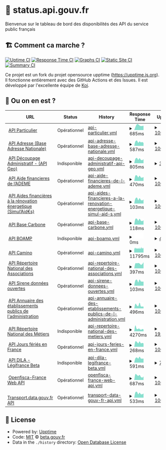 # 🚥 status.api.gouv.fr

Bienvenue sur le tableau de bord des disponibilités des API du service public français

## 🏗 Comment ca marche ?

[![Uptime CI](https://github.com/betagouv/status.api.gouv.fr/workflows/Uptime%20CI/badge.svg)](https://github.com/upptime/upptime/actions?query=workflow%3A%22Uptime+CI%22)
[![Response Time CI](https://github.com/betagouv/status.api.gouv.fr/workflows/Response%20Time%20CI/badge.svg)](https://github.com/upptime/upptime/actions?query=workflow%3A%22Response+Time+CI%22)
[![Graphs CI](https://github.com/betagouv/status.api.gouv.fr/workflows/Graphs%20CI/badge.svg)](https://github.com/upptime/upptime/actions?query=workflow%3A%22Graphs+CI%22)
[![Static Site CI](https://github.com/betagouv/status.api.gouv.fr/workflows/Static%20Site%20CI/badge.svg)](https://github.com/upptime/upptime/actions?query=workflow%3A%22Static+Site+CI%22)
[![Summary CI](https://github.com/betagouv/status.api.gouv.fr/workflows/Summary%20CI/badge.svg)](https://github.com/upptime/upptime/actions?query=workflow%3A%22Summary+CI%22)

Ce projet est un fork du projet opensource upptime (https://upptime.js.org). Il fonctionne entièrement avec des GitHub Actions et des Issues. Il est développé par l'excellente équipe de [Koj](https://koj.co).

## 🦦 Ou on en est ?

<!--start: status pages-->
<!-- This summary is generated by Upptime (https://github.com/upptime/upptime) -->
<!-- Do not edit this manually, your changes will be overwritten -->
<!-- prettier-ignore -->
| URL | Status | History | Response Time | Uptime |
| --- | ------ | ------- | ------------- | ------ |
| <img alt="" src="https://favicons.githubusercontent.com/particulier.api.gouv.fr" height="13"> [API Particulier](https://particulier.api.gouv.fr/api/ping) | Opérationnel | [api-particulier.yml](https://github.com/betagouv/status.api.gouv.fr/commits/HEAD/history/api-particulier.yml) | <details><summary><img alt="Response time graph" src="./graphs/api-particulier/response-time-week.png" height="20"> 685ms</summary><br><a href="https://betagouv.github.io/status.api.gouv.fr/history/api-particulier"><img alt="Response time 685" src="https://img.shields.io/endpoint?url=https%3A%2F%2Fraw.githubusercontent.com%2Fbetagouv%2Fstatus.api.gouv.fr%2FHEAD%2Fapi%2Fapi-particulier%2Fresponse-time.json"></a><br><a href="https://betagouv.github.io/status.api.gouv.fr/history/api-particulier"><img alt="24-hour response time 685" src="https://img.shields.io/endpoint?url=https%3A%2F%2Fraw.githubusercontent.com%2Fbetagouv%2Fstatus.api.gouv.fr%2FHEAD%2Fapi%2Fapi-particulier%2Fresponse-time-day.json"></a><br><a href="https://betagouv.github.io/status.api.gouv.fr/history/api-particulier"><img alt="7-day response time 685" src="https://img.shields.io/endpoint?url=https%3A%2F%2Fraw.githubusercontent.com%2Fbetagouv%2Fstatus.api.gouv.fr%2FHEAD%2Fapi%2Fapi-particulier%2Fresponse-time-week.json"></a><br><a href="https://betagouv.github.io/status.api.gouv.fr/history/api-particulier"><img alt="30-day response time 685" src="https://img.shields.io/endpoint?url=https%3A%2F%2Fraw.githubusercontent.com%2Fbetagouv%2Fstatus.api.gouv.fr%2FHEAD%2Fapi%2Fapi-particulier%2Fresponse-time-month.json"></a><br><a href="https://betagouv.github.io/status.api.gouv.fr/history/api-particulier"><img alt="1-year response time 685" src="https://img.shields.io/endpoint?url=https%3A%2F%2Fraw.githubusercontent.com%2Fbetagouv%2Fstatus.api.gouv.fr%2FHEAD%2Fapi%2Fapi-particulier%2Fresponse-time-year.json"></a></details> | <details><summary><a href="https://betagouv.github.io/status.api.gouv.fr/history/api-particulier">100.00%</a></summary><a href="https://betagouv.github.io/status.api.gouv.fr/history/api-particulier"><img alt="All-time uptime 100.00%" src="https://img.shields.io/endpoint?url=https%3A%2F%2Fraw.githubusercontent.com%2Fbetagouv%2Fstatus.api.gouv.fr%2FHEAD%2Fapi%2Fapi-particulier%2Fuptime.json"></a><br><a href="https://betagouv.github.io/status.api.gouv.fr/history/api-particulier"><img alt="24-hour uptime 100.00%" src="https://img.shields.io/endpoint?url=https%3A%2F%2Fraw.githubusercontent.com%2Fbetagouv%2Fstatus.api.gouv.fr%2FHEAD%2Fapi%2Fapi-particulier%2Fuptime-day.json"></a><br><a href="https://betagouv.github.io/status.api.gouv.fr/history/api-particulier"><img alt="7-day uptime 100.00%" src="https://img.shields.io/endpoint?url=https%3A%2F%2Fraw.githubusercontent.com%2Fbetagouv%2Fstatus.api.gouv.fr%2FHEAD%2Fapi%2Fapi-particulier%2Fuptime-week.json"></a><br><a href="https://betagouv.github.io/status.api.gouv.fr/history/api-particulier"><img alt="30-day uptime 100.00%" src="https://img.shields.io/endpoint?url=https%3A%2F%2Fraw.githubusercontent.com%2Fbetagouv%2Fstatus.api.gouv.fr%2FHEAD%2Fapi%2Fapi-particulier%2Fuptime-month.json"></a><br><a href="https://betagouv.github.io/status.api.gouv.fr/history/api-particulier"><img alt="1-year uptime 100.00%" src="https://img.shields.io/endpoint?url=https%3A%2F%2Fraw.githubusercontent.com%2Fbetagouv%2Fstatus.api.gouv.fr%2FHEAD%2Fapi%2Fapi-particulier%2Fuptime-year.json"></a></details>
| <img alt="" src="https://favicons.githubusercontent.com/api-adresse.data.gouv.fr" height="13"> [API Adresse (Base Adresse Nationale)](https://api-adresse.data.gouv.fr/search/?q=8+bd+du+port) | Opérationnel | [api-adresse-base-adresse-nationale.yml](https://github.com/betagouv/status.api.gouv.fr/commits/HEAD/history/api-adresse-base-adresse-nationale.yml) | <details><summary><img alt="Response time graph" src="./graphs/api-adresse-base-adresse-nationale/response-time-week.png" height="20"> 587ms</summary><br><a href="https://betagouv.github.io/status.api.gouv.fr/history/api-adresse-base-adresse-nationale"><img alt="Response time 587" src="https://img.shields.io/endpoint?url=https%3A%2F%2Fraw.githubusercontent.com%2Fbetagouv%2Fstatus.api.gouv.fr%2FHEAD%2Fapi%2Fapi-adresse-base-adresse-nationale%2Fresponse-time.json"></a><br><a href="https://betagouv.github.io/status.api.gouv.fr/history/api-adresse-base-adresse-nationale"><img alt="24-hour response time 587" src="https://img.shields.io/endpoint?url=https%3A%2F%2Fraw.githubusercontent.com%2Fbetagouv%2Fstatus.api.gouv.fr%2FHEAD%2Fapi%2Fapi-adresse-base-adresse-nationale%2Fresponse-time-day.json"></a><br><a href="https://betagouv.github.io/status.api.gouv.fr/history/api-adresse-base-adresse-nationale"><img alt="7-day response time 587" src="https://img.shields.io/endpoint?url=https%3A%2F%2Fraw.githubusercontent.com%2Fbetagouv%2Fstatus.api.gouv.fr%2FHEAD%2Fapi%2Fapi-adresse-base-adresse-nationale%2Fresponse-time-week.json"></a><br><a href="https://betagouv.github.io/status.api.gouv.fr/history/api-adresse-base-adresse-nationale"><img alt="30-day response time 587" src="https://img.shields.io/endpoint?url=https%3A%2F%2Fraw.githubusercontent.com%2Fbetagouv%2Fstatus.api.gouv.fr%2FHEAD%2Fapi%2Fapi-adresse-base-adresse-nationale%2Fresponse-time-month.json"></a><br><a href="https://betagouv.github.io/status.api.gouv.fr/history/api-adresse-base-adresse-nationale"><img alt="1-year response time 587" src="https://img.shields.io/endpoint?url=https%3A%2F%2Fraw.githubusercontent.com%2Fbetagouv%2Fstatus.api.gouv.fr%2FHEAD%2Fapi%2Fapi-adresse-base-adresse-nationale%2Fresponse-time-year.json"></a></details> | <details><summary><a href="https://betagouv.github.io/status.api.gouv.fr/history/api-adresse-base-adresse-nationale">100.00%</a></summary><a href="https://betagouv.github.io/status.api.gouv.fr/history/api-adresse-base-adresse-nationale"><img alt="All-time uptime 100.00%" src="https://img.shields.io/endpoint?url=https%3A%2F%2Fraw.githubusercontent.com%2Fbetagouv%2Fstatus.api.gouv.fr%2FHEAD%2Fapi%2Fapi-adresse-base-adresse-nationale%2Fuptime.json"></a><br><a href="https://betagouv.github.io/status.api.gouv.fr/history/api-adresse-base-adresse-nationale"><img alt="24-hour uptime 100.00%" src="https://img.shields.io/endpoint?url=https%3A%2F%2Fraw.githubusercontent.com%2Fbetagouv%2Fstatus.api.gouv.fr%2FHEAD%2Fapi%2Fapi-adresse-base-adresse-nationale%2Fuptime-day.json"></a><br><a href="https://betagouv.github.io/status.api.gouv.fr/history/api-adresse-base-adresse-nationale"><img alt="7-day uptime 100.00%" src="https://img.shields.io/endpoint?url=https%3A%2F%2Fraw.githubusercontent.com%2Fbetagouv%2Fstatus.api.gouv.fr%2FHEAD%2Fapi%2Fapi-adresse-base-adresse-nationale%2Fuptime-week.json"></a><br><a href="https://betagouv.github.io/status.api.gouv.fr/history/api-adresse-base-adresse-nationale"><img alt="30-day uptime 100.00%" src="https://img.shields.io/endpoint?url=https%3A%2F%2Fraw.githubusercontent.com%2Fbetagouv%2Fstatus.api.gouv.fr%2FHEAD%2Fapi%2Fapi-adresse-base-adresse-nationale%2Fuptime-month.json"></a><br><a href="https://betagouv.github.io/status.api.gouv.fr/history/api-adresse-base-adresse-nationale"><img alt="1-year uptime 100.00%" src="https://img.shields.io/endpoint?url=https%3A%2F%2Fraw.githubusercontent.com%2Fbetagouv%2Fstatus.api.gouv.fr%2FHEAD%2Fapi%2Fapi-adresse-base-adresse-nationale%2Fuptime-year.json"></a></details>
| <img alt="" src="https://favicons.githubusercontent.com/geo.api.gouv.fr" height="13"> [API Découpage Administratif - (API Geo)](https://geo.api.gouv.fr/communes/37000?fields=nom,code,codesPostaux,codeDepartement,codeRegion,population&format=json&geometry=centre) | Indisponible | [api-decoupage-administratif-api-geo.yml](https://github.com/betagouv/status.api.gouv.fr/commits/HEAD/history/api-decoupage-administratif-api-geo.yml) | <details><summary><img alt="Response time graph" src="./graphs/api-decoupage-administratif-api-geo/response-time-week.png" height="20"> 805ms</summary><br><a href="https://betagouv.github.io/status.api.gouv.fr/history/api-decoupage-administratif-api-geo"><img alt="Response time 805" src="https://img.shields.io/endpoint?url=https%3A%2F%2Fraw.githubusercontent.com%2Fbetagouv%2Fstatus.api.gouv.fr%2FHEAD%2Fapi%2Fapi-decoupage-administratif-api-geo%2Fresponse-time.json"></a><br><a href="https://betagouv.github.io/status.api.gouv.fr/history/api-decoupage-administratif-api-geo"><img alt="24-hour response time 805" src="https://img.shields.io/endpoint?url=https%3A%2F%2Fraw.githubusercontent.com%2Fbetagouv%2Fstatus.api.gouv.fr%2FHEAD%2Fapi%2Fapi-decoupage-administratif-api-geo%2Fresponse-time-day.json"></a><br><a href="https://betagouv.github.io/status.api.gouv.fr/history/api-decoupage-administratif-api-geo"><img alt="7-day response time 805" src="https://img.shields.io/endpoint?url=https%3A%2F%2Fraw.githubusercontent.com%2Fbetagouv%2Fstatus.api.gouv.fr%2FHEAD%2Fapi%2Fapi-decoupage-administratif-api-geo%2Fresponse-time-week.json"></a><br><a href="https://betagouv.github.io/status.api.gouv.fr/history/api-decoupage-administratif-api-geo"><img alt="30-day response time 805" src="https://img.shields.io/endpoint?url=https%3A%2F%2Fraw.githubusercontent.com%2Fbetagouv%2Fstatus.api.gouv.fr%2FHEAD%2Fapi%2Fapi-decoupage-administratif-api-geo%2Fresponse-time-month.json"></a><br><a href="https://betagouv.github.io/status.api.gouv.fr/history/api-decoupage-administratif-api-geo"><img alt="1-year response time 805" src="https://img.shields.io/endpoint?url=https%3A%2F%2Fraw.githubusercontent.com%2Fbetagouv%2Fstatus.api.gouv.fr%2FHEAD%2Fapi%2Fapi-decoupage-administratif-api-geo%2Fresponse-time-year.json"></a></details> | <details><summary><a href="https://betagouv.github.io/status.api.gouv.fr/history/api-decoupage-administratif-api-geo">3.90%</a></summary><a href="https://betagouv.github.io/status.api.gouv.fr/history/api-decoupage-administratif-api-geo"><img alt="All-time uptime 3.90%" src="https://img.shields.io/endpoint?url=https%3A%2F%2Fraw.githubusercontent.com%2Fbetagouv%2Fstatus.api.gouv.fr%2FHEAD%2Fapi%2Fapi-decoupage-administratif-api-geo%2Fuptime.json"></a><br><a href="https://betagouv.github.io/status.api.gouv.fr/history/api-decoupage-administratif-api-geo"><img alt="24-hour uptime 3.90%" src="https://img.shields.io/endpoint?url=https%3A%2F%2Fraw.githubusercontent.com%2Fbetagouv%2Fstatus.api.gouv.fr%2FHEAD%2Fapi%2Fapi-decoupage-administratif-api-geo%2Fuptime-day.json"></a><br><a href="https://betagouv.github.io/status.api.gouv.fr/history/api-decoupage-administratif-api-geo"><img alt="7-day uptime 3.90%" src="https://img.shields.io/endpoint?url=https%3A%2F%2Fraw.githubusercontent.com%2Fbetagouv%2Fstatus.api.gouv.fr%2FHEAD%2Fapi%2Fapi-decoupage-administratif-api-geo%2Fuptime-week.json"></a><br><a href="https://betagouv.github.io/status.api.gouv.fr/history/api-decoupage-administratif-api-geo"><img alt="30-day uptime 3.90%" src="https://img.shields.io/endpoint?url=https%3A%2F%2Fraw.githubusercontent.com%2Fbetagouv%2Fstatus.api.gouv.fr%2FHEAD%2Fapi%2Fapi-decoupage-administratif-api-geo%2Fuptime-month.json"></a><br><a href="https://betagouv.github.io/status.api.gouv.fr/history/api-decoupage-administratif-api-geo"><img alt="1-year uptime 3.90%" src="https://img.shields.io/endpoint?url=https%3A%2F%2Fraw.githubusercontent.com%2Fbetagouv%2Fstatus.api.gouv.fr%2FHEAD%2Fapi%2Fapi-decoupage-administratif-api-geo%2Fuptime-year.json"></a></details>
| <img alt="" src="https://favicons.githubusercontent.com/koumoul.com" height="13"> [API Aide financieres de l’ADEME](https://koumoul.com/s/data-fair/api/v1/datasets/les-aides-financieres-de-l%27ademe/data-files) | Opérationnel | [api-aide-financieres-de-l-ademe.yml](https://github.com/betagouv/status.api.gouv.fr/commits/HEAD/history/api-aide-financieres-de-l-ademe.yml) | <details><summary><img alt="Response time graph" src="./graphs/api-aide-financieres-de-l-ademe/response-time-week.png" height="20"> 470ms</summary><br><a href="https://betagouv.github.io/status.api.gouv.fr/history/api-aide-financieres-de-l-ademe"><img alt="Response time 470" src="https://img.shields.io/endpoint?url=https%3A%2F%2Fraw.githubusercontent.com%2Fbetagouv%2Fstatus.api.gouv.fr%2FHEAD%2Fapi%2Fapi-aide-financieres-de-l-ademe%2Fresponse-time.json"></a><br><a href="https://betagouv.github.io/status.api.gouv.fr/history/api-aide-financieres-de-l-ademe"><img alt="24-hour response time 470" src="https://img.shields.io/endpoint?url=https%3A%2F%2Fraw.githubusercontent.com%2Fbetagouv%2Fstatus.api.gouv.fr%2FHEAD%2Fapi%2Fapi-aide-financieres-de-l-ademe%2Fresponse-time-day.json"></a><br><a href="https://betagouv.github.io/status.api.gouv.fr/history/api-aide-financieres-de-l-ademe"><img alt="7-day response time 470" src="https://img.shields.io/endpoint?url=https%3A%2F%2Fraw.githubusercontent.com%2Fbetagouv%2Fstatus.api.gouv.fr%2FHEAD%2Fapi%2Fapi-aide-financieres-de-l-ademe%2Fresponse-time-week.json"></a><br><a href="https://betagouv.github.io/status.api.gouv.fr/history/api-aide-financieres-de-l-ademe"><img alt="30-day response time 470" src="https://img.shields.io/endpoint?url=https%3A%2F%2Fraw.githubusercontent.com%2Fbetagouv%2Fstatus.api.gouv.fr%2FHEAD%2Fapi%2Fapi-aide-financieres-de-l-ademe%2Fresponse-time-month.json"></a><br><a href="https://betagouv.github.io/status.api.gouv.fr/history/api-aide-financieres-de-l-ademe"><img alt="1-year response time 470" src="https://img.shields.io/endpoint?url=https%3A%2F%2Fraw.githubusercontent.com%2Fbetagouv%2Fstatus.api.gouv.fr%2FHEAD%2Fapi%2Fapi-aide-financieres-de-l-ademe%2Fresponse-time-year.json"></a></details> | <details><summary><a href="https://betagouv.github.io/status.api.gouv.fr/history/api-aide-financieres-de-l-ademe">100.00%</a></summary><a href="https://betagouv.github.io/status.api.gouv.fr/history/api-aide-financieres-de-l-ademe"><img alt="All-time uptime 100.00%" src="https://img.shields.io/endpoint?url=https%3A%2F%2Fraw.githubusercontent.com%2Fbetagouv%2Fstatus.api.gouv.fr%2FHEAD%2Fapi%2Fapi-aide-financieres-de-l-ademe%2Fuptime.json"></a><br><a href="https://betagouv.github.io/status.api.gouv.fr/history/api-aide-financieres-de-l-ademe"><img alt="24-hour uptime 100.00%" src="https://img.shields.io/endpoint?url=https%3A%2F%2Fraw.githubusercontent.com%2Fbetagouv%2Fstatus.api.gouv.fr%2FHEAD%2Fapi%2Fapi-aide-financieres-de-l-ademe%2Fuptime-day.json"></a><br><a href="https://betagouv.github.io/status.api.gouv.fr/history/api-aide-financieres-de-l-ademe"><img alt="7-day uptime 100.00%" src="https://img.shields.io/endpoint?url=https%3A%2F%2Fraw.githubusercontent.com%2Fbetagouv%2Fstatus.api.gouv.fr%2FHEAD%2Fapi%2Fapi-aide-financieres-de-l-ademe%2Fuptime-week.json"></a><br><a href="https://betagouv.github.io/status.api.gouv.fr/history/api-aide-financieres-de-l-ademe"><img alt="30-day uptime 100.00%" src="https://img.shields.io/endpoint?url=https%3A%2F%2Fraw.githubusercontent.com%2Fbetagouv%2Fstatus.api.gouv.fr%2FHEAD%2Fapi%2Fapi-aide-financieres-de-l-ademe%2Fuptime-month.json"></a><br><a href="https://betagouv.github.io/status.api.gouv.fr/history/api-aide-financieres-de-l-ademe"><img alt="1-year uptime 100.00%" src="https://img.shields.io/endpoint?url=https%3A%2F%2Fraw.githubusercontent.com%2Fbetagouv%2Fstatus.api.gouv.fr%2FHEAD%2Fapi%2Fapi-aide-financieres-de-l-ademe%2Fuptime-year.json"></a></details>
| <img alt="" src="https://favicons.githubusercontent.com/koumoul.com" height="13"> [API Aides financières à la rénovation énergetique (Simul’Aid€s)](https://koumoul.com/s/data-fair/api/v1/datasets/simul%27aideuros-dispositifs/data-files) | Opérationnel | [api-aides-financieres-a-la-renovation-energetique-simul-aid-s.yml](https://github.com/betagouv/status.api.gouv.fr/commits/HEAD/history/api-aides-financieres-a-la-renovation-energetique-simul-aid-s.yml) | <details><summary><img alt="Response time graph" src="./graphs/api-aides-financieres-a-la-renovation-energetique-simul-aid-s/response-time-week.png" height="20"> 103ms</summary><br><a href="https://betagouv.github.io/status.api.gouv.fr/history/api-aides-financieres-a-la-renovation-energetique-simul-aid-s"><img alt="Response time 103" src="https://img.shields.io/endpoint?url=https%3A%2F%2Fraw.githubusercontent.com%2Fbetagouv%2Fstatus.api.gouv.fr%2FHEAD%2Fapi%2Fapi-aides-financieres-a-la-renovation-energetique-simul-aid-s%2Fresponse-time.json"></a><br><a href="https://betagouv.github.io/status.api.gouv.fr/history/api-aides-financieres-a-la-renovation-energetique-simul-aid-s"><img alt="24-hour response time 103" src="https://img.shields.io/endpoint?url=https%3A%2F%2Fraw.githubusercontent.com%2Fbetagouv%2Fstatus.api.gouv.fr%2FHEAD%2Fapi%2Fapi-aides-financieres-a-la-renovation-energetique-simul-aid-s%2Fresponse-time-day.json"></a><br><a href="https://betagouv.github.io/status.api.gouv.fr/history/api-aides-financieres-a-la-renovation-energetique-simul-aid-s"><img alt="7-day response time 103" src="https://img.shields.io/endpoint?url=https%3A%2F%2Fraw.githubusercontent.com%2Fbetagouv%2Fstatus.api.gouv.fr%2FHEAD%2Fapi%2Fapi-aides-financieres-a-la-renovation-energetique-simul-aid-s%2Fresponse-time-week.json"></a><br><a href="https://betagouv.github.io/status.api.gouv.fr/history/api-aides-financieres-a-la-renovation-energetique-simul-aid-s"><img alt="30-day response time 103" src="https://img.shields.io/endpoint?url=https%3A%2F%2Fraw.githubusercontent.com%2Fbetagouv%2Fstatus.api.gouv.fr%2FHEAD%2Fapi%2Fapi-aides-financieres-a-la-renovation-energetique-simul-aid-s%2Fresponse-time-month.json"></a><br><a href="https://betagouv.github.io/status.api.gouv.fr/history/api-aides-financieres-a-la-renovation-energetique-simul-aid-s"><img alt="1-year response time 103" src="https://img.shields.io/endpoint?url=https%3A%2F%2Fraw.githubusercontent.com%2Fbetagouv%2Fstatus.api.gouv.fr%2FHEAD%2Fapi%2Fapi-aides-financieres-a-la-renovation-energetique-simul-aid-s%2Fresponse-time-year.json"></a></details> | <details><summary><a href="https://betagouv.github.io/status.api.gouv.fr/history/api-aides-financieres-a-la-renovation-energetique-simul-aid-s">100.00%</a></summary><a href="https://betagouv.github.io/status.api.gouv.fr/history/api-aides-financieres-a-la-renovation-energetique-simul-aid-s"><img alt="All-time uptime 100.00%" src="https://img.shields.io/endpoint?url=https%3A%2F%2Fraw.githubusercontent.com%2Fbetagouv%2Fstatus.api.gouv.fr%2FHEAD%2Fapi%2Fapi-aides-financieres-a-la-renovation-energetique-simul-aid-s%2Fuptime.json"></a><br><a href="https://betagouv.github.io/status.api.gouv.fr/history/api-aides-financieres-a-la-renovation-energetique-simul-aid-s"><img alt="24-hour uptime 100.00%" src="https://img.shields.io/endpoint?url=https%3A%2F%2Fraw.githubusercontent.com%2Fbetagouv%2Fstatus.api.gouv.fr%2FHEAD%2Fapi%2Fapi-aides-financieres-a-la-renovation-energetique-simul-aid-s%2Fuptime-day.json"></a><br><a href="https://betagouv.github.io/status.api.gouv.fr/history/api-aides-financieres-a-la-renovation-energetique-simul-aid-s"><img alt="7-day uptime 100.00%" src="https://img.shields.io/endpoint?url=https%3A%2F%2Fraw.githubusercontent.com%2Fbetagouv%2Fstatus.api.gouv.fr%2FHEAD%2Fapi%2Fapi-aides-financieres-a-la-renovation-energetique-simul-aid-s%2Fuptime-week.json"></a><br><a href="https://betagouv.github.io/status.api.gouv.fr/history/api-aides-financieres-a-la-renovation-energetique-simul-aid-s"><img alt="30-day uptime 100.00%" src="https://img.shields.io/endpoint?url=https%3A%2F%2Fraw.githubusercontent.com%2Fbetagouv%2Fstatus.api.gouv.fr%2FHEAD%2Fapi%2Fapi-aides-financieres-a-la-renovation-energetique-simul-aid-s%2Fuptime-month.json"></a><br><a href="https://betagouv.github.io/status.api.gouv.fr/history/api-aides-financieres-a-la-renovation-energetique-simul-aid-s"><img alt="1-year uptime 100.00%" src="https://img.shields.io/endpoint?url=https%3A%2F%2Fraw.githubusercontent.com%2Fbetagouv%2Fstatus.api.gouv.fr%2FHEAD%2Fapi%2Fapi-aides-financieres-a-la-renovation-energetique-simul-aid-s%2Fuptime-year.json"></a></details>
| <img alt="" src="https://favicons.githubusercontent.com/koumoul.com" height="13"> [API Base Carbone](https://koumoul.com/s/data-fair/api/v1/datasets/base-carbone(r)/data-files) | Opérationnel | [api-base-carbone.yml](https://github.com/betagouv/status.api.gouv.fr/commits/HEAD/history/api-base-carbone.yml) | <details><summary><img alt="Response time graph" src="./graphs/api-base-carbone/response-time-week.png" height="20"> 118ms</summary><br><a href="https://betagouv.github.io/status.api.gouv.fr/history/api-base-carbone"><img alt="Response time 118" src="https://img.shields.io/endpoint?url=https%3A%2F%2Fraw.githubusercontent.com%2Fbetagouv%2Fstatus.api.gouv.fr%2FHEAD%2Fapi%2Fapi-base-carbone%2Fresponse-time.json"></a><br><a href="https://betagouv.github.io/status.api.gouv.fr/history/api-base-carbone"><img alt="24-hour response time 118" src="https://img.shields.io/endpoint?url=https%3A%2F%2Fraw.githubusercontent.com%2Fbetagouv%2Fstatus.api.gouv.fr%2FHEAD%2Fapi%2Fapi-base-carbone%2Fresponse-time-day.json"></a><br><a href="https://betagouv.github.io/status.api.gouv.fr/history/api-base-carbone"><img alt="7-day response time 118" src="https://img.shields.io/endpoint?url=https%3A%2F%2Fraw.githubusercontent.com%2Fbetagouv%2Fstatus.api.gouv.fr%2FHEAD%2Fapi%2Fapi-base-carbone%2Fresponse-time-week.json"></a><br><a href="https://betagouv.github.io/status.api.gouv.fr/history/api-base-carbone"><img alt="30-day response time 118" src="https://img.shields.io/endpoint?url=https%3A%2F%2Fraw.githubusercontent.com%2Fbetagouv%2Fstatus.api.gouv.fr%2FHEAD%2Fapi%2Fapi-base-carbone%2Fresponse-time-month.json"></a><br><a href="https://betagouv.github.io/status.api.gouv.fr/history/api-base-carbone"><img alt="1-year response time 118" src="https://img.shields.io/endpoint?url=https%3A%2F%2Fraw.githubusercontent.com%2Fbetagouv%2Fstatus.api.gouv.fr%2FHEAD%2Fapi%2Fapi-base-carbone%2Fresponse-time-year.json"></a></details> | <details><summary><a href="https://betagouv.github.io/status.api.gouv.fr/history/api-base-carbone">100.00%</a></summary><a href="https://betagouv.github.io/status.api.gouv.fr/history/api-base-carbone"><img alt="All-time uptime 100.00%" src="https://img.shields.io/endpoint?url=https%3A%2F%2Fraw.githubusercontent.com%2Fbetagouv%2Fstatus.api.gouv.fr%2FHEAD%2Fapi%2Fapi-base-carbone%2Fuptime.json"></a><br><a href="https://betagouv.github.io/status.api.gouv.fr/history/api-base-carbone"><img alt="24-hour uptime 100.00%" src="https://img.shields.io/endpoint?url=https%3A%2F%2Fraw.githubusercontent.com%2Fbetagouv%2Fstatus.api.gouv.fr%2FHEAD%2Fapi%2Fapi-base-carbone%2Fuptime-day.json"></a><br><a href="https://betagouv.github.io/status.api.gouv.fr/history/api-base-carbone"><img alt="7-day uptime 100.00%" src="https://img.shields.io/endpoint?url=https%3A%2F%2Fraw.githubusercontent.com%2Fbetagouv%2Fstatus.api.gouv.fr%2FHEAD%2Fapi%2Fapi-base-carbone%2Fuptime-week.json"></a><br><a href="https://betagouv.github.io/status.api.gouv.fr/history/api-base-carbone"><img alt="30-day uptime 100.00%" src="https://img.shields.io/endpoint?url=https%3A%2F%2Fraw.githubusercontent.com%2Fbetagouv%2Fstatus.api.gouv.fr%2FHEAD%2Fapi%2Fapi-base-carbone%2Fuptime-month.json"></a><br><a href="https://betagouv.github.io/status.api.gouv.fr/history/api-base-carbone"><img alt="1-year uptime 100.00%" src="https://img.shields.io/endpoint?url=https%3A%2F%2Fraw.githubusercontent.com%2Fbetagouv%2Fstatus.api.gouv.fr%2FHEAD%2Fapi%2Fapi-base-carbone%2Fuptime-year.json"></a></details>
| <img alt="" src="https://favicons.githubusercontent.com/api.dila.fr" height="13"> [API BOAMP](https://api.dila.fr/opendata/api-boamp/annonces/search?criterion=test) | Indisponible | [api-boamp.yml](https://github.com/betagouv/status.api.gouv.fr/commits/HEAD/history/api-boamp.yml) | <details><summary><img alt="Response time graph" src="./graphs/api-boamp/response-time-week.png" height="20"> 0ms</summary><br><a href="https://betagouv.github.io/status.api.gouv.fr/history/api-boamp"><img alt="Response time 0" src="https://img.shields.io/endpoint?url=https%3A%2F%2Fraw.githubusercontent.com%2Fbetagouv%2Fstatus.api.gouv.fr%2FHEAD%2Fapi%2Fapi-boamp%2Fresponse-time.json"></a><br><a href="https://betagouv.github.io/status.api.gouv.fr/history/api-boamp"><img alt="24-hour response time 0" src="https://img.shields.io/endpoint?url=https%3A%2F%2Fraw.githubusercontent.com%2Fbetagouv%2Fstatus.api.gouv.fr%2FHEAD%2Fapi%2Fapi-boamp%2Fresponse-time-day.json"></a><br><a href="https://betagouv.github.io/status.api.gouv.fr/history/api-boamp"><img alt="7-day response time 0" src="https://img.shields.io/endpoint?url=https%3A%2F%2Fraw.githubusercontent.com%2Fbetagouv%2Fstatus.api.gouv.fr%2FHEAD%2Fapi%2Fapi-boamp%2Fresponse-time-week.json"></a><br><a href="https://betagouv.github.io/status.api.gouv.fr/history/api-boamp"><img alt="30-day response time 0" src="https://img.shields.io/endpoint?url=https%3A%2F%2Fraw.githubusercontent.com%2Fbetagouv%2Fstatus.api.gouv.fr%2FHEAD%2Fapi%2Fapi-boamp%2Fresponse-time-month.json"></a><br><a href="https://betagouv.github.io/status.api.gouv.fr/history/api-boamp"><img alt="1-year response time 0" src="https://img.shields.io/endpoint?url=https%3A%2F%2Fraw.githubusercontent.com%2Fbetagouv%2Fstatus.api.gouv.fr%2FHEAD%2Fapi%2Fapi-boamp%2Fresponse-time-year.json"></a></details> | <details><summary><a href="https://betagouv.github.io/status.api.gouv.fr/history/api-boamp">4.47%</a></summary><a href="https://betagouv.github.io/status.api.gouv.fr/history/api-boamp"><img alt="All-time uptime 4.47%" src="https://img.shields.io/endpoint?url=https%3A%2F%2Fraw.githubusercontent.com%2Fbetagouv%2Fstatus.api.gouv.fr%2FHEAD%2Fapi%2Fapi-boamp%2Fuptime.json"></a><br><a href="https://betagouv.github.io/status.api.gouv.fr/history/api-boamp"><img alt="24-hour uptime 4.47%" src="https://img.shields.io/endpoint?url=https%3A%2F%2Fraw.githubusercontent.com%2Fbetagouv%2Fstatus.api.gouv.fr%2FHEAD%2Fapi%2Fapi-boamp%2Fuptime-day.json"></a><br><a href="https://betagouv.github.io/status.api.gouv.fr/history/api-boamp"><img alt="7-day uptime 4.47%" src="https://img.shields.io/endpoint?url=https%3A%2F%2Fraw.githubusercontent.com%2Fbetagouv%2Fstatus.api.gouv.fr%2FHEAD%2Fapi%2Fapi-boamp%2Fuptime-week.json"></a><br><a href="https://betagouv.github.io/status.api.gouv.fr/history/api-boamp"><img alt="30-day uptime 4.47%" src="https://img.shields.io/endpoint?url=https%3A%2F%2Fraw.githubusercontent.com%2Fbetagouv%2Fstatus.api.gouv.fr%2FHEAD%2Fapi%2Fapi-boamp%2Fuptime-month.json"></a><br><a href="https://betagouv.github.io/status.api.gouv.fr/history/api-boamp"><img alt="1-year uptime 4.47%" src="https://img.shields.io/endpoint?url=https%3A%2F%2Fraw.githubusercontent.com%2Fbetagouv%2Fstatus.api.gouv.fr%2FHEAD%2Fapi%2Fapi-boamp%2Fuptime-year.json"></a></details>
| <img alt="" src="https://favicons.githubusercontent.com/api.camino.beta.gouv.fr" height="13"> [API Camino](https://api.camino.beta.gouv.fr/titres) | Opérationnel | [api-camino.yml](https://github.com/betagouv/status.api.gouv.fr/commits/HEAD/history/api-camino.yml) | <details><summary><img alt="Response time graph" src="./graphs/api-camino/response-time-week.png" height="20"> 11795ms</summary><br><a href="https://betagouv.github.io/status.api.gouv.fr/history/api-camino"><img alt="Response time 11795" src="https://img.shields.io/endpoint?url=https%3A%2F%2Fraw.githubusercontent.com%2Fbetagouv%2Fstatus.api.gouv.fr%2FHEAD%2Fapi%2Fapi-camino%2Fresponse-time.json"></a><br><a href="https://betagouv.github.io/status.api.gouv.fr/history/api-camino"><img alt="24-hour response time 11795" src="https://img.shields.io/endpoint?url=https%3A%2F%2Fraw.githubusercontent.com%2Fbetagouv%2Fstatus.api.gouv.fr%2FHEAD%2Fapi%2Fapi-camino%2Fresponse-time-day.json"></a><br><a href="https://betagouv.github.io/status.api.gouv.fr/history/api-camino"><img alt="7-day response time 11795" src="https://img.shields.io/endpoint?url=https%3A%2F%2Fraw.githubusercontent.com%2Fbetagouv%2Fstatus.api.gouv.fr%2FHEAD%2Fapi%2Fapi-camino%2Fresponse-time-week.json"></a><br><a href="https://betagouv.github.io/status.api.gouv.fr/history/api-camino"><img alt="30-day response time 11795" src="https://img.shields.io/endpoint?url=https%3A%2F%2Fraw.githubusercontent.com%2Fbetagouv%2Fstatus.api.gouv.fr%2FHEAD%2Fapi%2Fapi-camino%2Fresponse-time-month.json"></a><br><a href="https://betagouv.github.io/status.api.gouv.fr/history/api-camino"><img alt="1-year response time 11795" src="https://img.shields.io/endpoint?url=https%3A%2F%2Fraw.githubusercontent.com%2Fbetagouv%2Fstatus.api.gouv.fr%2FHEAD%2Fapi%2Fapi-camino%2Fresponse-time-year.json"></a></details> | <details><summary><a href="https://betagouv.github.io/status.api.gouv.fr/history/api-camino">100.00%</a></summary><a href="https://betagouv.github.io/status.api.gouv.fr/history/api-camino"><img alt="All-time uptime 100.00%" src="https://img.shields.io/endpoint?url=https%3A%2F%2Fraw.githubusercontent.com%2Fbetagouv%2Fstatus.api.gouv.fr%2FHEAD%2Fapi%2Fapi-camino%2Fuptime.json"></a><br><a href="https://betagouv.github.io/status.api.gouv.fr/history/api-camino"><img alt="24-hour uptime 100.00%" src="https://img.shields.io/endpoint?url=https%3A%2F%2Fraw.githubusercontent.com%2Fbetagouv%2Fstatus.api.gouv.fr%2FHEAD%2Fapi%2Fapi-camino%2Fuptime-day.json"></a><br><a href="https://betagouv.github.io/status.api.gouv.fr/history/api-camino"><img alt="7-day uptime 100.00%" src="https://img.shields.io/endpoint?url=https%3A%2F%2Fraw.githubusercontent.com%2Fbetagouv%2Fstatus.api.gouv.fr%2FHEAD%2Fapi%2Fapi-camino%2Fuptime-week.json"></a><br><a href="https://betagouv.github.io/status.api.gouv.fr/history/api-camino"><img alt="30-day uptime 100.00%" src="https://img.shields.io/endpoint?url=https%3A%2F%2Fraw.githubusercontent.com%2Fbetagouv%2Fstatus.api.gouv.fr%2FHEAD%2Fapi%2Fapi-camino%2Fuptime-month.json"></a><br><a href="https://betagouv.github.io/status.api.gouv.fr/history/api-camino"><img alt="1-year uptime 100.00%" src="https://img.shields.io/endpoint?url=https%3A%2F%2Fraw.githubusercontent.com%2Fbetagouv%2Fstatus.api.gouv.fr%2FHEAD%2Fapi%2Fapi-camino%2Fuptime-year.json"></a></details>
| <img alt="" src="https://favicons.githubusercontent.com/entreprise.data.gouv.fr" height="13"> [API Répertoire National des Associations](https://entreprise.data.gouv.fr/api/rna/v1/id/W9C1000188) | Opérationnel | [api-repertoire-national-des-associations.yml](https://github.com/betagouv/status.api.gouv.fr/commits/HEAD/history/api-repertoire-national-des-associations.yml) | <details><summary><img alt="Response time graph" src="./graphs/api-repertoire-national-des-associations/response-time-week.png" height="20"> 397ms</summary><br><a href="https://betagouv.github.io/status.api.gouv.fr/history/api-repertoire-national-des-associations"><img alt="Response time 397" src="https://img.shields.io/endpoint?url=https%3A%2F%2Fraw.githubusercontent.com%2Fbetagouv%2Fstatus.api.gouv.fr%2FHEAD%2Fapi%2Fapi-repertoire-national-des-associations%2Fresponse-time.json"></a><br><a href="https://betagouv.github.io/status.api.gouv.fr/history/api-repertoire-national-des-associations"><img alt="24-hour response time 397" src="https://img.shields.io/endpoint?url=https%3A%2F%2Fraw.githubusercontent.com%2Fbetagouv%2Fstatus.api.gouv.fr%2FHEAD%2Fapi%2Fapi-repertoire-national-des-associations%2Fresponse-time-day.json"></a><br><a href="https://betagouv.github.io/status.api.gouv.fr/history/api-repertoire-national-des-associations"><img alt="7-day response time 397" src="https://img.shields.io/endpoint?url=https%3A%2F%2Fraw.githubusercontent.com%2Fbetagouv%2Fstatus.api.gouv.fr%2FHEAD%2Fapi%2Fapi-repertoire-national-des-associations%2Fresponse-time-week.json"></a><br><a href="https://betagouv.github.io/status.api.gouv.fr/history/api-repertoire-national-des-associations"><img alt="30-day response time 397" src="https://img.shields.io/endpoint?url=https%3A%2F%2Fraw.githubusercontent.com%2Fbetagouv%2Fstatus.api.gouv.fr%2FHEAD%2Fapi%2Fapi-repertoire-national-des-associations%2Fresponse-time-month.json"></a><br><a href="https://betagouv.github.io/status.api.gouv.fr/history/api-repertoire-national-des-associations"><img alt="1-year response time 397" src="https://img.shields.io/endpoint?url=https%3A%2F%2Fraw.githubusercontent.com%2Fbetagouv%2Fstatus.api.gouv.fr%2FHEAD%2Fapi%2Fapi-repertoire-national-des-associations%2Fresponse-time-year.json"></a></details> | <details><summary><a href="https://betagouv.github.io/status.api.gouv.fr/history/api-repertoire-national-des-associations">100.00%</a></summary><a href="https://betagouv.github.io/status.api.gouv.fr/history/api-repertoire-national-des-associations"><img alt="All-time uptime 100.00%" src="https://img.shields.io/endpoint?url=https%3A%2F%2Fraw.githubusercontent.com%2Fbetagouv%2Fstatus.api.gouv.fr%2FHEAD%2Fapi%2Fapi-repertoire-national-des-associations%2Fuptime.json"></a><br><a href="https://betagouv.github.io/status.api.gouv.fr/history/api-repertoire-national-des-associations"><img alt="24-hour uptime 100.00%" src="https://img.shields.io/endpoint?url=https%3A%2F%2Fraw.githubusercontent.com%2Fbetagouv%2Fstatus.api.gouv.fr%2FHEAD%2Fapi%2Fapi-repertoire-national-des-associations%2Fuptime-day.json"></a><br><a href="https://betagouv.github.io/status.api.gouv.fr/history/api-repertoire-national-des-associations"><img alt="7-day uptime 100.00%" src="https://img.shields.io/endpoint?url=https%3A%2F%2Fraw.githubusercontent.com%2Fbetagouv%2Fstatus.api.gouv.fr%2FHEAD%2Fapi%2Fapi-repertoire-national-des-associations%2Fuptime-week.json"></a><br><a href="https://betagouv.github.io/status.api.gouv.fr/history/api-repertoire-national-des-associations"><img alt="30-day uptime 100.00%" src="https://img.shields.io/endpoint?url=https%3A%2F%2Fraw.githubusercontent.com%2Fbetagouv%2Fstatus.api.gouv.fr%2FHEAD%2Fapi%2Fapi-repertoire-national-des-associations%2Fuptime-month.json"></a><br><a href="https://betagouv.github.io/status.api.gouv.fr/history/api-repertoire-national-des-associations"><img alt="1-year uptime 100.00%" src="https://img.shields.io/endpoint?url=https%3A%2F%2Fraw.githubusercontent.com%2Fbetagouv%2Fstatus.api.gouv.fr%2FHEAD%2Fapi%2Fapi-repertoire-national-des-associations%2Fuptime-year.json"></a></details>
| <img alt="" src="https://favicons.githubusercontent.com/entreprise.data.gouv.fr" height="13"> [API Sirene données ouvertes](https://entreprise.data.gouv.fr/api/sirene/v3/etablissements/?etat_administratif=A&siren=345184428) | Opérationnel | [api-sirene-donnees-ouvertes.yml](https://github.com/betagouv/status.api.gouv.fr/commits/HEAD/history/api-sirene-donnees-ouvertes.yml) | <details><summary><img alt="Response time graph" src="./graphs/api-sirene-donnees-ouvertes/response-time-week.png" height="20"> 103ms</summary><br><a href="https://betagouv.github.io/status.api.gouv.fr/history/api-sirene-donnees-ouvertes"><img alt="Response time 103" src="https://img.shields.io/endpoint?url=https%3A%2F%2Fraw.githubusercontent.com%2Fbetagouv%2Fstatus.api.gouv.fr%2FHEAD%2Fapi%2Fapi-sirene-donnees-ouvertes%2Fresponse-time.json"></a><br><a href="https://betagouv.github.io/status.api.gouv.fr/history/api-sirene-donnees-ouvertes"><img alt="24-hour response time 103" src="https://img.shields.io/endpoint?url=https%3A%2F%2Fraw.githubusercontent.com%2Fbetagouv%2Fstatus.api.gouv.fr%2FHEAD%2Fapi%2Fapi-sirene-donnees-ouvertes%2Fresponse-time-day.json"></a><br><a href="https://betagouv.github.io/status.api.gouv.fr/history/api-sirene-donnees-ouvertes"><img alt="7-day response time 103" src="https://img.shields.io/endpoint?url=https%3A%2F%2Fraw.githubusercontent.com%2Fbetagouv%2Fstatus.api.gouv.fr%2FHEAD%2Fapi%2Fapi-sirene-donnees-ouvertes%2Fresponse-time-week.json"></a><br><a href="https://betagouv.github.io/status.api.gouv.fr/history/api-sirene-donnees-ouvertes"><img alt="30-day response time 103" src="https://img.shields.io/endpoint?url=https%3A%2F%2Fraw.githubusercontent.com%2Fbetagouv%2Fstatus.api.gouv.fr%2FHEAD%2Fapi%2Fapi-sirene-donnees-ouvertes%2Fresponse-time-month.json"></a><br><a href="https://betagouv.github.io/status.api.gouv.fr/history/api-sirene-donnees-ouvertes"><img alt="1-year response time 103" src="https://img.shields.io/endpoint?url=https%3A%2F%2Fraw.githubusercontent.com%2Fbetagouv%2Fstatus.api.gouv.fr%2FHEAD%2Fapi%2Fapi-sirene-donnees-ouvertes%2Fresponse-time-year.json"></a></details> | <details><summary><a href="https://betagouv.github.io/status.api.gouv.fr/history/api-sirene-donnees-ouvertes">100.00%</a></summary><a href="https://betagouv.github.io/status.api.gouv.fr/history/api-sirene-donnees-ouvertes"><img alt="All-time uptime 100.00%" src="https://img.shields.io/endpoint?url=https%3A%2F%2Fraw.githubusercontent.com%2Fbetagouv%2Fstatus.api.gouv.fr%2FHEAD%2Fapi%2Fapi-sirene-donnees-ouvertes%2Fuptime.json"></a><br><a href="https://betagouv.github.io/status.api.gouv.fr/history/api-sirene-donnees-ouvertes"><img alt="24-hour uptime 100.00%" src="https://img.shields.io/endpoint?url=https%3A%2F%2Fraw.githubusercontent.com%2Fbetagouv%2Fstatus.api.gouv.fr%2FHEAD%2Fapi%2Fapi-sirene-donnees-ouvertes%2Fuptime-day.json"></a><br><a href="https://betagouv.github.io/status.api.gouv.fr/history/api-sirene-donnees-ouvertes"><img alt="7-day uptime 100.00%" src="https://img.shields.io/endpoint?url=https%3A%2F%2Fraw.githubusercontent.com%2Fbetagouv%2Fstatus.api.gouv.fr%2FHEAD%2Fapi%2Fapi-sirene-donnees-ouvertes%2Fuptime-week.json"></a><br><a href="https://betagouv.github.io/status.api.gouv.fr/history/api-sirene-donnees-ouvertes"><img alt="30-day uptime 100.00%" src="https://img.shields.io/endpoint?url=https%3A%2F%2Fraw.githubusercontent.com%2Fbetagouv%2Fstatus.api.gouv.fr%2FHEAD%2Fapi%2Fapi-sirene-donnees-ouvertes%2Fuptime-month.json"></a><br><a href="https://betagouv.github.io/status.api.gouv.fr/history/api-sirene-donnees-ouvertes"><img alt="1-year uptime 100.00%" src="https://img.shields.io/endpoint?url=https%3A%2F%2Fraw.githubusercontent.com%2Fbetagouv%2Fstatus.api.gouv.fr%2FHEAD%2Fapi%2Fapi-sirene-donnees-ouvertes%2Fuptime-year.json"></a></details>
| <img alt="" src="https://favicons.githubusercontent.com/etablissements-publics.api.gouv.fr" height="13"> [API Annuaire des établissements publics de l'administration](https://etablissements-publics.api.gouv.fr/v3/departements/35/ccas) | Opérationnel | [api-annuaire-des-etablissements-publics-de-l-administration.yml](https://github.com/betagouv/status.api.gouv.fr/commits/HEAD/history/api-annuaire-des-etablissements-publics-de-l-administration.yml) | <details><summary><img alt="Response time graph" src="./graphs/api-annuaire-des-etablissements-publics-de-l-administration/response-time-week.png" height="20"> 496ms</summary><br><a href="https://betagouv.github.io/status.api.gouv.fr/history/api-annuaire-des-etablissements-publics-de-l-administration"><img alt="Response time 496" src="https://img.shields.io/endpoint?url=https%3A%2F%2Fraw.githubusercontent.com%2Fbetagouv%2Fstatus.api.gouv.fr%2FHEAD%2Fapi%2Fapi-annuaire-des-etablissements-publics-de-l-administration%2Fresponse-time.json"></a><br><a href="https://betagouv.github.io/status.api.gouv.fr/history/api-annuaire-des-etablissements-publics-de-l-administration"><img alt="24-hour response time 496" src="https://img.shields.io/endpoint?url=https%3A%2F%2Fraw.githubusercontent.com%2Fbetagouv%2Fstatus.api.gouv.fr%2FHEAD%2Fapi%2Fapi-annuaire-des-etablissements-publics-de-l-administration%2Fresponse-time-day.json"></a><br><a href="https://betagouv.github.io/status.api.gouv.fr/history/api-annuaire-des-etablissements-publics-de-l-administration"><img alt="7-day response time 496" src="https://img.shields.io/endpoint?url=https%3A%2F%2Fraw.githubusercontent.com%2Fbetagouv%2Fstatus.api.gouv.fr%2FHEAD%2Fapi%2Fapi-annuaire-des-etablissements-publics-de-l-administration%2Fresponse-time-week.json"></a><br><a href="https://betagouv.github.io/status.api.gouv.fr/history/api-annuaire-des-etablissements-publics-de-l-administration"><img alt="30-day response time 496" src="https://img.shields.io/endpoint?url=https%3A%2F%2Fraw.githubusercontent.com%2Fbetagouv%2Fstatus.api.gouv.fr%2FHEAD%2Fapi%2Fapi-annuaire-des-etablissements-publics-de-l-administration%2Fresponse-time-month.json"></a><br><a href="https://betagouv.github.io/status.api.gouv.fr/history/api-annuaire-des-etablissements-publics-de-l-administration"><img alt="1-year response time 496" src="https://img.shields.io/endpoint?url=https%3A%2F%2Fraw.githubusercontent.com%2Fbetagouv%2Fstatus.api.gouv.fr%2FHEAD%2Fapi%2Fapi-annuaire-des-etablissements-publics-de-l-administration%2Fresponse-time-year.json"></a></details> | <details><summary><a href="https://betagouv.github.io/status.api.gouv.fr/history/api-annuaire-des-etablissements-publics-de-l-administration">100.00%</a></summary><a href="https://betagouv.github.io/status.api.gouv.fr/history/api-annuaire-des-etablissements-publics-de-l-administration"><img alt="All-time uptime 100.00%" src="https://img.shields.io/endpoint?url=https%3A%2F%2Fraw.githubusercontent.com%2Fbetagouv%2Fstatus.api.gouv.fr%2FHEAD%2Fapi%2Fapi-annuaire-des-etablissements-publics-de-l-administration%2Fuptime.json"></a><br><a href="https://betagouv.github.io/status.api.gouv.fr/history/api-annuaire-des-etablissements-publics-de-l-administration"><img alt="24-hour uptime 100.00%" src="https://img.shields.io/endpoint?url=https%3A%2F%2Fraw.githubusercontent.com%2Fbetagouv%2Fstatus.api.gouv.fr%2FHEAD%2Fapi%2Fapi-annuaire-des-etablissements-publics-de-l-administration%2Fuptime-day.json"></a><br><a href="https://betagouv.github.io/status.api.gouv.fr/history/api-annuaire-des-etablissements-publics-de-l-administration"><img alt="7-day uptime 100.00%" src="https://img.shields.io/endpoint?url=https%3A%2F%2Fraw.githubusercontent.com%2Fbetagouv%2Fstatus.api.gouv.fr%2FHEAD%2Fapi%2Fapi-annuaire-des-etablissements-publics-de-l-administration%2Fuptime-week.json"></a><br><a href="https://betagouv.github.io/status.api.gouv.fr/history/api-annuaire-des-etablissements-publics-de-l-administration"><img alt="30-day uptime 100.00%" src="https://img.shields.io/endpoint?url=https%3A%2F%2Fraw.githubusercontent.com%2Fbetagouv%2Fstatus.api.gouv.fr%2FHEAD%2Fapi%2Fapi-annuaire-des-etablissements-publics-de-l-administration%2Fuptime-month.json"></a><br><a href="https://betagouv.github.io/status.api.gouv.fr/history/api-annuaire-des-etablissements-publics-de-l-administration"><img alt="1-year uptime 100.00%" src="https://img.shields.io/endpoint?url=https%3A%2F%2Fraw.githubusercontent.com%2Fbetagouv%2Fstatus.api.gouv.fr%2FHEAD%2Fapi%2Fapi-annuaire-des-etablissements-publics-de-l-administration%2Fuptime-year.json"></a></details>
| <img alt="" src="https://favicons.githubusercontent.com/api-rnm.artisanat.fr" height="13"> [API Répertoire National des Métiers](https://api-rnm.artisanat.fr/v2/entreprises/345184428) | Indisponible | [api-repertoire-national-des-metiers.yml](https://github.com/betagouv/status.api.gouv.fr/commits/HEAD/history/api-repertoire-national-des-metiers.yml) | <details><summary><img alt="Response time graph" src="./graphs/api-repertoire-national-des-metiers/response-time-week.png" height="20"> 4270ms</summary><br><a href="https://betagouv.github.io/status.api.gouv.fr/history/api-repertoire-national-des-metiers"><img alt="Response time 4270" src="https://img.shields.io/endpoint?url=https%3A%2F%2Fraw.githubusercontent.com%2Fbetagouv%2Fstatus.api.gouv.fr%2FHEAD%2Fapi%2Fapi-repertoire-national-des-metiers%2Fresponse-time.json"></a><br><a href="https://betagouv.github.io/status.api.gouv.fr/history/api-repertoire-national-des-metiers"><img alt="24-hour response time 4270" src="https://img.shields.io/endpoint?url=https%3A%2F%2Fraw.githubusercontent.com%2Fbetagouv%2Fstatus.api.gouv.fr%2FHEAD%2Fapi%2Fapi-repertoire-national-des-metiers%2Fresponse-time-day.json"></a><br><a href="https://betagouv.github.io/status.api.gouv.fr/history/api-repertoire-national-des-metiers"><img alt="7-day response time 4270" src="https://img.shields.io/endpoint?url=https%3A%2F%2Fraw.githubusercontent.com%2Fbetagouv%2Fstatus.api.gouv.fr%2FHEAD%2Fapi%2Fapi-repertoire-national-des-metiers%2Fresponse-time-week.json"></a><br><a href="https://betagouv.github.io/status.api.gouv.fr/history/api-repertoire-national-des-metiers"><img alt="30-day response time 4270" src="https://img.shields.io/endpoint?url=https%3A%2F%2Fraw.githubusercontent.com%2Fbetagouv%2Fstatus.api.gouv.fr%2FHEAD%2Fapi%2Fapi-repertoire-national-des-metiers%2Fresponse-time-month.json"></a><br><a href="https://betagouv.github.io/status.api.gouv.fr/history/api-repertoire-national-des-metiers"><img alt="1-year response time 4270" src="https://img.shields.io/endpoint?url=https%3A%2F%2Fraw.githubusercontent.com%2Fbetagouv%2Fstatus.api.gouv.fr%2FHEAD%2Fapi%2Fapi-repertoire-national-des-metiers%2Fresponse-time-year.json"></a></details> | <details><summary><a href="https://betagouv.github.io/status.api.gouv.fr/history/api-repertoire-national-des-metiers">19.18%</a></summary><a href="https://betagouv.github.io/status.api.gouv.fr/history/api-repertoire-national-des-metiers"><img alt="All-time uptime 19.18%" src="https://img.shields.io/endpoint?url=https%3A%2F%2Fraw.githubusercontent.com%2Fbetagouv%2Fstatus.api.gouv.fr%2FHEAD%2Fapi%2Fapi-repertoire-national-des-metiers%2Fuptime.json"></a><br><a href="https://betagouv.github.io/status.api.gouv.fr/history/api-repertoire-national-des-metiers"><img alt="24-hour uptime 19.18%" src="https://img.shields.io/endpoint?url=https%3A%2F%2Fraw.githubusercontent.com%2Fbetagouv%2Fstatus.api.gouv.fr%2FHEAD%2Fapi%2Fapi-repertoire-national-des-metiers%2Fuptime-day.json"></a><br><a href="https://betagouv.github.io/status.api.gouv.fr/history/api-repertoire-national-des-metiers"><img alt="7-day uptime 19.18%" src="https://img.shields.io/endpoint?url=https%3A%2F%2Fraw.githubusercontent.com%2Fbetagouv%2Fstatus.api.gouv.fr%2FHEAD%2Fapi%2Fapi-repertoire-national-des-metiers%2Fuptime-week.json"></a><br><a href="https://betagouv.github.io/status.api.gouv.fr/history/api-repertoire-national-des-metiers"><img alt="30-day uptime 19.18%" src="https://img.shields.io/endpoint?url=https%3A%2F%2Fraw.githubusercontent.com%2Fbetagouv%2Fstatus.api.gouv.fr%2FHEAD%2Fapi%2Fapi-repertoire-national-des-metiers%2Fuptime-month.json"></a><br><a href="https://betagouv.github.io/status.api.gouv.fr/history/api-repertoire-national-des-metiers"><img alt="1-year uptime 19.18%" src="https://img.shields.io/endpoint?url=https%3A%2F%2Fraw.githubusercontent.com%2Fbetagouv%2Fstatus.api.gouv.fr%2FHEAD%2Fapi%2Fapi-repertoire-national-des-metiers%2Fuptime-year.json"></a></details>
| <img alt="" src="https://favicons.githubusercontent.com/calendrier.api.gouv.fr" height="13"> [API Jours fériés en France](https://calendrier.api.gouv.fr/jours-feries/metropole.json) | Opérationnel | [api-jours-feries-en-france.yml](https://github.com/betagouv/status.api.gouv.fr/commits/HEAD/history/api-jours-feries-en-france.yml) | <details><summary><img alt="Response time graph" src="./graphs/api-jours-feries-en-france/response-time-week.png" height="20"> 268ms</summary><br><a href="https://betagouv.github.io/status.api.gouv.fr/history/api-jours-feries-en-france"><img alt="Response time 268" src="https://img.shields.io/endpoint?url=https%3A%2F%2Fraw.githubusercontent.com%2Fbetagouv%2Fstatus.api.gouv.fr%2FHEAD%2Fapi%2Fapi-jours-feries-en-france%2Fresponse-time.json"></a><br><a href="https://betagouv.github.io/status.api.gouv.fr/history/api-jours-feries-en-france"><img alt="24-hour response time 268" src="https://img.shields.io/endpoint?url=https%3A%2F%2Fraw.githubusercontent.com%2Fbetagouv%2Fstatus.api.gouv.fr%2FHEAD%2Fapi%2Fapi-jours-feries-en-france%2Fresponse-time-day.json"></a><br><a href="https://betagouv.github.io/status.api.gouv.fr/history/api-jours-feries-en-france"><img alt="7-day response time 268" src="https://img.shields.io/endpoint?url=https%3A%2F%2Fraw.githubusercontent.com%2Fbetagouv%2Fstatus.api.gouv.fr%2FHEAD%2Fapi%2Fapi-jours-feries-en-france%2Fresponse-time-week.json"></a><br><a href="https://betagouv.github.io/status.api.gouv.fr/history/api-jours-feries-en-france"><img alt="30-day response time 268" src="https://img.shields.io/endpoint?url=https%3A%2F%2Fraw.githubusercontent.com%2Fbetagouv%2Fstatus.api.gouv.fr%2FHEAD%2Fapi%2Fapi-jours-feries-en-france%2Fresponse-time-month.json"></a><br><a href="https://betagouv.github.io/status.api.gouv.fr/history/api-jours-feries-en-france"><img alt="1-year response time 268" src="https://img.shields.io/endpoint?url=https%3A%2F%2Fraw.githubusercontent.com%2Fbetagouv%2Fstatus.api.gouv.fr%2FHEAD%2Fapi%2Fapi-jours-feries-en-france%2Fresponse-time-year.json"></a></details> | <details><summary><a href="https://betagouv.github.io/status.api.gouv.fr/history/api-jours-feries-en-france">100.00%</a></summary><a href="https://betagouv.github.io/status.api.gouv.fr/history/api-jours-feries-en-france"><img alt="All-time uptime 100.00%" src="https://img.shields.io/endpoint?url=https%3A%2F%2Fraw.githubusercontent.com%2Fbetagouv%2Fstatus.api.gouv.fr%2FHEAD%2Fapi%2Fapi-jours-feries-en-france%2Fuptime.json"></a><br><a href="https://betagouv.github.io/status.api.gouv.fr/history/api-jours-feries-en-france"><img alt="24-hour uptime 100.00%" src="https://img.shields.io/endpoint?url=https%3A%2F%2Fraw.githubusercontent.com%2Fbetagouv%2Fstatus.api.gouv.fr%2FHEAD%2Fapi%2Fapi-jours-feries-en-france%2Fuptime-day.json"></a><br><a href="https://betagouv.github.io/status.api.gouv.fr/history/api-jours-feries-en-france"><img alt="7-day uptime 100.00%" src="https://img.shields.io/endpoint?url=https%3A%2F%2Fraw.githubusercontent.com%2Fbetagouv%2Fstatus.api.gouv.fr%2FHEAD%2Fapi%2Fapi-jours-feries-en-france%2Fuptime-week.json"></a><br><a href="https://betagouv.github.io/status.api.gouv.fr/history/api-jours-feries-en-france"><img alt="30-day uptime 100.00%" src="https://img.shields.io/endpoint?url=https%3A%2F%2Fraw.githubusercontent.com%2Fbetagouv%2Fstatus.api.gouv.fr%2FHEAD%2Fapi%2Fapi-jours-feries-en-france%2Fuptime-month.json"></a><br><a href="https://betagouv.github.io/status.api.gouv.fr/history/api-jours-feries-en-france"><img alt="1-year uptime 100.00%" src="https://img.shields.io/endpoint?url=https%3A%2F%2Fraw.githubusercontent.com%2Fbetagouv%2Fstatus.api.gouv.fr%2FHEAD%2Fapi%2Fapi-jours-feries-en-france%2Fuptime-year.json"></a></details>
| <img alt="" src="https://favicons.githubusercontent.com/api.aife.economie.gouv.fr" height="13"> [API DILA - Légifrance Beta](https://api.aife.economie.gouv.fr/dila/legifrance-beta/lf-engine-app/consult/ping) | Indisponible | [api-dila-legifrance-beta.yml](https://github.com/betagouv/status.api.gouv.fr/commits/HEAD/history/api-dila-legifrance-beta.yml) | <details><summary><img alt="Response time graph" src="./graphs/api-dila-legifrance-beta/response-time-week.png" height="20"> 591ms</summary><br><a href="https://betagouv.github.io/status.api.gouv.fr/history/api-dila-legifrance-beta"><img alt="Response time 591" src="https://img.shields.io/endpoint?url=https%3A%2F%2Fraw.githubusercontent.com%2Fbetagouv%2Fstatus.api.gouv.fr%2FHEAD%2Fapi%2Fapi-dila-legifrance-beta%2Fresponse-time.json"></a><br><a href="https://betagouv.github.io/status.api.gouv.fr/history/api-dila-legifrance-beta"><img alt="24-hour response time 591" src="https://img.shields.io/endpoint?url=https%3A%2F%2Fraw.githubusercontent.com%2Fbetagouv%2Fstatus.api.gouv.fr%2FHEAD%2Fapi%2Fapi-dila-legifrance-beta%2Fresponse-time-day.json"></a><br><a href="https://betagouv.github.io/status.api.gouv.fr/history/api-dila-legifrance-beta"><img alt="7-day response time 591" src="https://img.shields.io/endpoint?url=https%3A%2F%2Fraw.githubusercontent.com%2Fbetagouv%2Fstatus.api.gouv.fr%2FHEAD%2Fapi%2Fapi-dila-legifrance-beta%2Fresponse-time-week.json"></a><br><a href="https://betagouv.github.io/status.api.gouv.fr/history/api-dila-legifrance-beta"><img alt="30-day response time 591" src="https://img.shields.io/endpoint?url=https%3A%2F%2Fraw.githubusercontent.com%2Fbetagouv%2Fstatus.api.gouv.fr%2FHEAD%2Fapi%2Fapi-dila-legifrance-beta%2Fresponse-time-month.json"></a><br><a href="https://betagouv.github.io/status.api.gouv.fr/history/api-dila-legifrance-beta"><img alt="1-year response time 591" src="https://img.shields.io/endpoint?url=https%3A%2F%2Fraw.githubusercontent.com%2Fbetagouv%2Fstatus.api.gouv.fr%2FHEAD%2Fapi%2Fapi-dila-legifrance-beta%2Fresponse-time-year.json"></a></details> | <details><summary><a href="https://betagouv.github.io/status.api.gouv.fr/history/api-dila-legifrance-beta">7.25%</a></summary><a href="https://betagouv.github.io/status.api.gouv.fr/history/api-dila-legifrance-beta"><img alt="All-time uptime 7.25%" src="https://img.shields.io/endpoint?url=https%3A%2F%2Fraw.githubusercontent.com%2Fbetagouv%2Fstatus.api.gouv.fr%2FHEAD%2Fapi%2Fapi-dila-legifrance-beta%2Fuptime.json"></a><br><a href="https://betagouv.github.io/status.api.gouv.fr/history/api-dila-legifrance-beta"><img alt="24-hour uptime 7.25%" src="https://img.shields.io/endpoint?url=https%3A%2F%2Fraw.githubusercontent.com%2Fbetagouv%2Fstatus.api.gouv.fr%2FHEAD%2Fapi%2Fapi-dila-legifrance-beta%2Fuptime-day.json"></a><br><a href="https://betagouv.github.io/status.api.gouv.fr/history/api-dila-legifrance-beta"><img alt="7-day uptime 7.25%" src="https://img.shields.io/endpoint?url=https%3A%2F%2Fraw.githubusercontent.com%2Fbetagouv%2Fstatus.api.gouv.fr%2FHEAD%2Fapi%2Fapi-dila-legifrance-beta%2Fuptime-week.json"></a><br><a href="https://betagouv.github.io/status.api.gouv.fr/history/api-dila-legifrance-beta"><img alt="30-day uptime 7.25%" src="https://img.shields.io/endpoint?url=https%3A%2F%2Fraw.githubusercontent.com%2Fbetagouv%2Fstatus.api.gouv.fr%2FHEAD%2Fapi%2Fapi-dila-legifrance-beta%2Fuptime-month.json"></a><br><a href="https://betagouv.github.io/status.api.gouv.fr/history/api-dila-legifrance-beta"><img alt="1-year uptime 7.25%" src="https://img.shields.io/endpoint?url=https%3A%2F%2Fraw.githubusercontent.com%2Fbetagouv%2Fstatus.api.gouv.fr%2FHEAD%2Fapi%2Fapi-dila-legifrance-beta%2Fuptime-year.json"></a></details>
| <img alt="" src="https://favicons.githubusercontent.com/fr.openfisca.org" height="13"> [Openfisca-France Web API](https://fr.openfisca.org/api/latest/variable/en_couple) | Opérationnel | [openfisca-france-web-api.yml](https://github.com/betagouv/status.api.gouv.fr/commits/HEAD/history/openfisca-france-web-api.yml) | <details><summary><img alt="Response time graph" src="./graphs/openfisca-france-web-api/response-time-week.png" height="20"> 687ms</summary><br><a href="https://betagouv.github.io/status.api.gouv.fr/history/openfisca-france-web-api"><img alt="Response time 687" src="https://img.shields.io/endpoint?url=https%3A%2F%2Fraw.githubusercontent.com%2Fbetagouv%2Fstatus.api.gouv.fr%2FHEAD%2Fapi%2Fopenfisca-france-web-api%2Fresponse-time.json"></a><br><a href="https://betagouv.github.io/status.api.gouv.fr/history/openfisca-france-web-api"><img alt="24-hour response time 687" src="https://img.shields.io/endpoint?url=https%3A%2F%2Fraw.githubusercontent.com%2Fbetagouv%2Fstatus.api.gouv.fr%2FHEAD%2Fapi%2Fopenfisca-france-web-api%2Fresponse-time-day.json"></a><br><a href="https://betagouv.github.io/status.api.gouv.fr/history/openfisca-france-web-api"><img alt="7-day response time 687" src="https://img.shields.io/endpoint?url=https%3A%2F%2Fraw.githubusercontent.com%2Fbetagouv%2Fstatus.api.gouv.fr%2FHEAD%2Fapi%2Fopenfisca-france-web-api%2Fresponse-time-week.json"></a><br><a href="https://betagouv.github.io/status.api.gouv.fr/history/openfisca-france-web-api"><img alt="30-day response time 687" src="https://img.shields.io/endpoint?url=https%3A%2F%2Fraw.githubusercontent.com%2Fbetagouv%2Fstatus.api.gouv.fr%2FHEAD%2Fapi%2Fopenfisca-france-web-api%2Fresponse-time-month.json"></a><br><a href="https://betagouv.github.io/status.api.gouv.fr/history/openfisca-france-web-api"><img alt="1-year response time 687" src="https://img.shields.io/endpoint?url=https%3A%2F%2Fraw.githubusercontent.com%2Fbetagouv%2Fstatus.api.gouv.fr%2FHEAD%2Fapi%2Fopenfisca-france-web-api%2Fresponse-time-year.json"></a></details> | <details><summary><a href="https://betagouv.github.io/status.api.gouv.fr/history/openfisca-france-web-api">100.00%</a></summary><a href="https://betagouv.github.io/status.api.gouv.fr/history/openfisca-france-web-api"><img alt="All-time uptime 100.00%" src="https://img.shields.io/endpoint?url=https%3A%2F%2Fraw.githubusercontent.com%2Fbetagouv%2Fstatus.api.gouv.fr%2FHEAD%2Fapi%2Fopenfisca-france-web-api%2Fuptime.json"></a><br><a href="https://betagouv.github.io/status.api.gouv.fr/history/openfisca-france-web-api"><img alt="24-hour uptime 100.00%" src="https://img.shields.io/endpoint?url=https%3A%2F%2Fraw.githubusercontent.com%2Fbetagouv%2Fstatus.api.gouv.fr%2FHEAD%2Fapi%2Fopenfisca-france-web-api%2Fuptime-day.json"></a><br><a href="https://betagouv.github.io/status.api.gouv.fr/history/openfisca-france-web-api"><img alt="7-day uptime 100.00%" src="https://img.shields.io/endpoint?url=https%3A%2F%2Fraw.githubusercontent.com%2Fbetagouv%2Fstatus.api.gouv.fr%2FHEAD%2Fapi%2Fopenfisca-france-web-api%2Fuptime-week.json"></a><br><a href="https://betagouv.github.io/status.api.gouv.fr/history/openfisca-france-web-api"><img alt="30-day uptime 100.00%" src="https://img.shields.io/endpoint?url=https%3A%2F%2Fraw.githubusercontent.com%2Fbetagouv%2Fstatus.api.gouv.fr%2FHEAD%2Fapi%2Fopenfisca-france-web-api%2Fuptime-month.json"></a><br><a href="https://betagouv.github.io/status.api.gouv.fr/history/openfisca-france-web-api"><img alt="1-year uptime 100.00%" src="https://img.shields.io/endpoint?url=https%3A%2F%2Fraw.githubusercontent.com%2Fbetagouv%2Fstatus.api.gouv.fr%2FHEAD%2Fapi%2Fopenfisca-france-web-api%2Fuptime-year.json"></a></details>
| <img alt="" src="https://favicons.githubusercontent.com/transport.data.gouv.fr" height="13"> [Transport.data.gouv.fr API](https://transport.data.gouv.fr/api/aoms?lon=2.3522&lat=48.8566) | Opérationnel | [transport-data-gouv-fr-api.yml](https://github.com/betagouv/status.api.gouv.fr/commits/HEAD/history/transport-data-gouv-fr-api.yml) | <details><summary><img alt="Response time graph" src="./graphs/transport-data-gouv-fr-api/response-time-week.png" height="20"> 533ms</summary><br><a href="https://betagouv.github.io/status.api.gouv.fr/history/transport-data-gouv-fr-api"><img alt="Response time 533" src="https://img.shields.io/endpoint?url=https%3A%2F%2Fraw.githubusercontent.com%2Fbetagouv%2Fstatus.api.gouv.fr%2FHEAD%2Fapi%2Ftransport-data-gouv-fr-api%2Fresponse-time.json"></a><br><a href="https://betagouv.github.io/status.api.gouv.fr/history/transport-data-gouv-fr-api"><img alt="24-hour response time 533" src="https://img.shields.io/endpoint?url=https%3A%2F%2Fraw.githubusercontent.com%2Fbetagouv%2Fstatus.api.gouv.fr%2FHEAD%2Fapi%2Ftransport-data-gouv-fr-api%2Fresponse-time-day.json"></a><br><a href="https://betagouv.github.io/status.api.gouv.fr/history/transport-data-gouv-fr-api"><img alt="7-day response time 533" src="https://img.shields.io/endpoint?url=https%3A%2F%2Fraw.githubusercontent.com%2Fbetagouv%2Fstatus.api.gouv.fr%2FHEAD%2Fapi%2Ftransport-data-gouv-fr-api%2Fresponse-time-week.json"></a><br><a href="https://betagouv.github.io/status.api.gouv.fr/history/transport-data-gouv-fr-api"><img alt="30-day response time 533" src="https://img.shields.io/endpoint?url=https%3A%2F%2Fraw.githubusercontent.com%2Fbetagouv%2Fstatus.api.gouv.fr%2FHEAD%2Fapi%2Ftransport-data-gouv-fr-api%2Fresponse-time-month.json"></a><br><a href="https://betagouv.github.io/status.api.gouv.fr/history/transport-data-gouv-fr-api"><img alt="1-year response time 533" src="https://img.shields.io/endpoint?url=https%3A%2F%2Fraw.githubusercontent.com%2Fbetagouv%2Fstatus.api.gouv.fr%2FHEAD%2Fapi%2Ftransport-data-gouv-fr-api%2Fresponse-time-year.json"></a></details> | <details><summary><a href="https://betagouv.github.io/status.api.gouv.fr/history/transport-data-gouv-fr-api">100.00%</a></summary><a href="https://betagouv.github.io/status.api.gouv.fr/history/transport-data-gouv-fr-api"><img alt="All-time uptime 100.00%" src="https://img.shields.io/endpoint?url=https%3A%2F%2Fraw.githubusercontent.com%2Fbetagouv%2Fstatus.api.gouv.fr%2FHEAD%2Fapi%2Ftransport-data-gouv-fr-api%2Fuptime.json"></a><br><a href="https://betagouv.github.io/status.api.gouv.fr/history/transport-data-gouv-fr-api"><img alt="24-hour uptime 100.00%" src="https://img.shields.io/endpoint?url=https%3A%2F%2Fraw.githubusercontent.com%2Fbetagouv%2Fstatus.api.gouv.fr%2FHEAD%2Fapi%2Ftransport-data-gouv-fr-api%2Fuptime-day.json"></a><br><a href="https://betagouv.github.io/status.api.gouv.fr/history/transport-data-gouv-fr-api"><img alt="7-day uptime 100.00%" src="https://img.shields.io/endpoint?url=https%3A%2F%2Fraw.githubusercontent.com%2Fbetagouv%2Fstatus.api.gouv.fr%2FHEAD%2Fapi%2Ftransport-data-gouv-fr-api%2Fuptime-week.json"></a><br><a href="https://betagouv.github.io/status.api.gouv.fr/history/transport-data-gouv-fr-api"><img alt="30-day uptime 100.00%" src="https://img.shields.io/endpoint?url=https%3A%2F%2Fraw.githubusercontent.com%2Fbetagouv%2Fstatus.api.gouv.fr%2FHEAD%2Fapi%2Ftransport-data-gouv-fr-api%2Fuptime-month.json"></a><br><a href="https://betagouv.github.io/status.api.gouv.fr/history/transport-data-gouv-fr-api"><img alt="1-year uptime 100.00%" src="https://img.shields.io/endpoint?url=https%3A%2F%2Fraw.githubusercontent.com%2Fbetagouv%2Fstatus.api.gouv.fr%2FHEAD%2Fapi%2Ftransport-data-gouv-fr-api%2Fuptime-year.json"></a></details>

<!--end: status pages-->

## 📄 License

- Powered by: [Upptime](https://github.com/upptime/upptime)
- Code: [MIT](./LICENSE) © [beta.gouv.fr](https://beta.gouv.fr)
- Data in the `./history` directory: [Open Database License](https://opendatacommons.org/licenses/odbl/1-0/)
